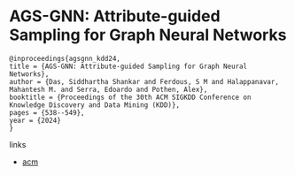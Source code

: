 # AGS-GNN: Attribute-guided Sampling for Graph Neural Networks

```
@inproceedings{agsgnn_kdd24,
title = {AGS-GNN: Attribute-guided Sampling for Graph Neural Networks},
author = {Das, Siddhartha Shankar and Ferdous, S M and Halappanavar, Mahantesh M. and Serra, Edoardo and Pothen, Alex},
booktitle = {Proceedings of the 30th ACM SIGKDD Conference on Knowledge Discovery and Data Mining (KDD)},
pages = {538--549},
year = {2024}
}
```

links
- [acm](https://dl.acm.org/doi/10.1145/3637528.3671940)
